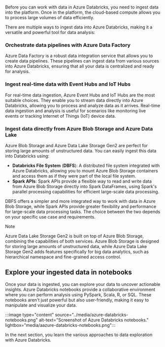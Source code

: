 Before you can work with data in Azure Databricks, you need to ingest data into the platform. Once in the platform, the cloud-based compute allows you to process large volumes of data efficiently.

There are multiple ways to ingest data into Azure Databricks, making it a versatile and powerful tool for data analysis:

### Orchestrate data pipelines with Azure Data Factory

Azure Data Factory is a robust data integration service that allows you to create data pipelines. These pipelines can ingest data from various sources into Azure Databricks, ensuring that all your data is centralized and ready for analysis.

### Ingest real-time data with Event Hubs and IoT Hubs

For real-time data ingestion, Azure Event Hubs and IoT Hubs are the most suitable choices. They enable you to stream data directly into Azure Databricks, allowing you to process and analyze data as it arrives. Real-time data ingestion and analysis is useful for scenarios like monitoring live events or tracking Internet of Things (IoT) device data.

### Ingest data directly from Azure Blob Storage and Azure Data Lake

Azure Blob Storage and Azure Data Lake Storage Gen2 are perfect for storing large amounts of unstructured data. You can easily ingest this data into Databricks using:

- **Databricks File System** (**DBFS**): A distributed file system integrated with Azure Databricks, allowing you to mount Azure Blob Storage containers and access them as if they were part of the local file system.
- **Spark APIs**: Spark APIs provide a flexible way to read and write data from Azure Blob Storage directly into Spark DataFrames, using Spark's parallel processing capabilities for efficient large-scale data processing.

DBFS offers a simpler and more integrated way to work with data in Azure Blob Storage, while Spark APIs provide greater flexibility and performance for large-scale data processing tasks. The choice between the two depends on your specific use case and requirements.

> [!Note]
> Azure Data Lake Storage Gen2 is built on top of Azure Blob Storage, combining the capabilities of both services. Azure Blob Storage is designed for storing large amounts of unstructured data, while Azure Data Lake Storage Gen2 adds features specifically for big data analytics, such as hierarchical namespace and fine-grained access control.

## Explore your ingested data in notebooks

Once your data is ingested, you can explore your data to uncover actionable insights. Azure Databricks notebooks provide a collaborative environment where you can perform analysis using PySpark, Scala, R, or SQL. These notebooks aren't just powerful but also user-friendly, making it easy to manipulate and visualize your data.

:::image type="content" source="../media/azure-databricks-notebooks.png" alt-text="Screenshot of Azure Databricks notebooks." lightbox="media/aazure-databricks-notebooks.png":::

In the next section, you learn the various approaches to data exploration with Azure Databricks.
